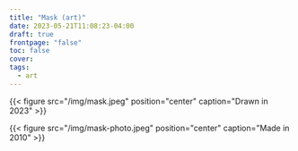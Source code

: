 ```yaml
---
title: "Mask (art)"
date: 2023-05-21T11:08:23-04:00
draft: true
frontpage: "false"
toc: false
cover:
tags:
  - art
---
```


{{< figure src="/img/mask.jpeg" position="center" caption="Drawn in 2023" >}}

{{< figure src="/img/mask-photo.jpeg" position="center" caption="Made in 2010" >}}

